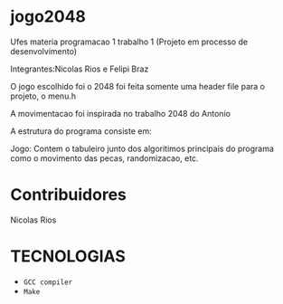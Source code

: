 # jogo2048
Ufes materia programacao 1 trabalho 1 (Projeto em processo de desenvolvimento)

Integrantes:Nicolas Rios e Felipi Braz


O jogo escolhido foi o 2048
foi feita somente uma header file para o projeto, o menu.h

A movimentacao foi inspirada no trabalho 2048 do Antonio

A estrutura do programa consiste em:
  
  Jogo: Contem o tabuleiro junto dos algoritimos principais do programa como o movimento das pecas, randomizacao, etc.
  

# Contribuidores  
  Nicolas Rios
# TECNOLOGIAS
- `GCC compiler` 
- `Make`
